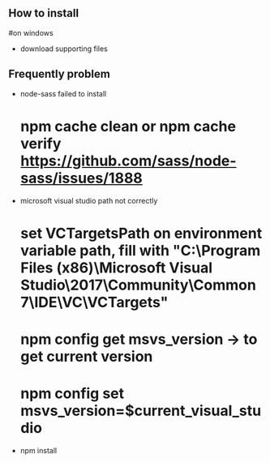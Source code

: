 ## How to install
#on windows
  - download supporting files

## Frequently problem
  - node-sass failed to install
      # npm cache clean or npm cache verify https://github.com/sass/node-sass/issues/1888
  - microsoft visual studio path not correctly
      # set VCTargetsPath on environment variable path, fill with "C:\Program Files (x86)\Microsoft Visual Studio\2017\Community\Common7\IDE\VC\VCTargets"
      # npm config get msvs_version -> to get current version
      # npm config set msvs_version=$current_visual_studio
  - npm install

